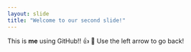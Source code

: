 ```yaml
---
layout: slide
title: "Welcome to our second slide!"
---
```

This is **me** using GitHub!! :+1:
:gorilla:
Use the left arrow to go back!
